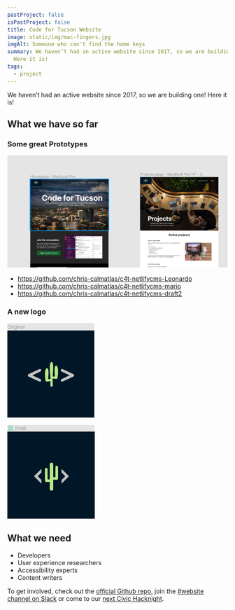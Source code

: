 ```yaml
---
pastProject: false
isPastProject: false
title: Code for Tucson Website
image: static/img/mac-fingers.jpg
imgAlt: Someone who can't find the home keys
summary: We haven’t had an active website since 2017, so we are building one!
  Here it is!
tags:
  - project
---
```

We haven’t had an active website since 2017, so we are building one! Here it is!

## What we have so far

### Some great Prototypes

  ![Prototypes in Figma](static/img/prototypes.png "prototypes")

* https://github.com/chris-calmatlas/c4t-netlifycms-Leonardo
* https://github.com/chris-calmatlas/c4t-netlifycms-mario
* https://github.com/chris-calmatlas/c4t-netlifycms-draft2

### A new logo

![Old Logo](static/img/orig_logo.png "Old Logo")

![New Logo](static/img/new_logo.png "New Logo")

## What we need

* Developers
* User experience researchers
* Accessibility experts
* Content writers

To get involved, check out the [official Github repo](https://github.com/CodeForTucson/new-cft-website), join the [\#website channel on Slack](https://codefortucson.slack.com/archives/C09AARA9M) or come to our [next Civic Hacknight](https://www.meetup.com/Code-for-Tucson/events/calendar/).